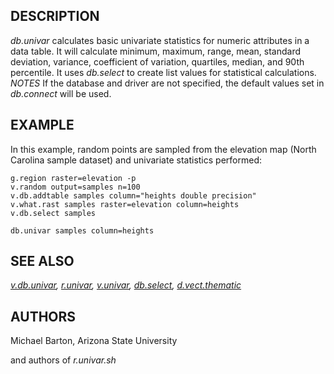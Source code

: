 ## DESCRIPTION

*db.univar* calculates basic univariate statistics for numeric
attributes in a data table. It will calculate minimum, maximum, range,
mean, standard deviation, variance, coefficient of variation, quartiles,
median, and 90th percentile. It uses *db.select* to create list values
for statistical calculations. *NOTES* If the database and driver are not
specified, the default values set in *db.connect* will be used.

## EXAMPLE

In this example, random points are sampled from the elevation map (North
Carolina sample dataset) and univariate statistics performed:

```shell
g.region raster=elevation -p
v.random output=samples n=100
v.db.addtable samples column="heights double precision"
v.what.rast samples raster=elevation column=heights
v.db.select samples

db.univar samples column=heights
```

## SEE ALSO

*[v.db.univar](v.db.univar.md), [r.univar](r.univar.md),
[v.univar](v.univar.md), [db.select](db.select.md),
[d.vect.thematic](d.vect.thematic.md)*

## AUTHORS

Michael Barton, Arizona State University

and authors of *r.univar.sh*

